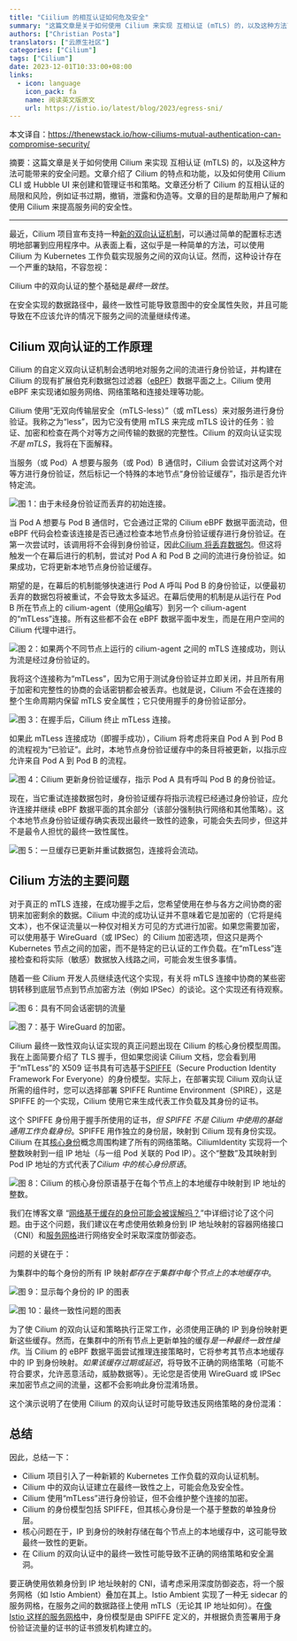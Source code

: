 ```yaml
---
title: "Ciilium 的相互认证如何危及安全"
summary: "这篇文章是关于如何使用 Cilium 来实现 互相认证 (mTLS) 的，以及这种方法可能带来的安全问题。文章介绍了 Cilium 的特点和功能，以及如何使用 Cilium CLI 或 Hubble UI 来创建和管理证书和策略。文章还分析了 Cilium 的互相认证的局限和风险，例如证书过期，撤销，泄露和伪造等。文章的目的是帮助用户了解和使用 Cilium 来提高服务间的安全性。"
authors: ["Christian Posta"]
translators: ["云原生社区"]
categories: ["Cilium"]
tags: ["Cilium"]
date: 2023-12-01T10:33:00+08:00
links:
  - icon: language
    icon_pack: fa
    name: 阅读英文版原文
    url: https://istio.io/latest/blog/2023/egress-sni/
---
```


本文译自：<https://thenewstack.io/how-ciliums-mutual-authentication-can-compromise-security/>

摘要：这篇文章是关于如何使用 Cilium 来实现 互相认证 (mTLS) 的，以及这种方法可能带来的安全问题。文章介绍了 Cilium 的特点和功能，以及如何使用 Cilium CLI 或 Hubble UI 来创建和管理证书和策略。文章还分析了 Cilium 的互相认证的局限和风险，例如证书过期，撤销，泄露和伪造等。文章的目的是帮助用户了解和使用 Cilium 来提高服务间的安全性。

---

最近，Cilium 项目宣布支持一种[新的双向认证机制](https://docs.cilium.io/en/latest/network/servicemesh/mutual-authentication/mutual-authentication/)，可以通过简单的配置标志透明地部署到应用程序中。从表面上看，这似乎是一种简单的方法，可以使用 Cilium 为 Kubernetes 工作负载实现服务之间的双向认证。然而，这种设计存在一个严重的缺陷，不容忽视：

Cilium 中的双向认证的整个基础是*最终一致性*。

在安全实现的数据路径中，最终一致性可能导致意图中的安全属性失败，并且可能导致在不应该允许的情况下服务之间的流量继续传递。

## Cilium 双向认证的工作原理

Cilium 的自定义双向认证机制会透明地对服务之间的流进行身份验证，并构建在 Cilium 的现有扩展伯克利数据包过滤器（[eBPF](https://thenewstack.io/ebpf-offers-a-new-way-to-secure-cloud-native-systems/)）数据平面之上。Cilium 使用 eBPF 来实现诸如服务网络、网络策略和连接处理等功能。

Cilium 使用“无双向传输层安全（mTLS-less）”（或 mTLess）来对服务进行身份验证。我称之为“less”，因为它没有使用 mTLS 来完成 mTLS 设计的任务：验证、加密和检查在两个对等方之间传输的数据的完整性。Cilium 的双向认证实现*不是 mTLS*，我将在下面解释。

当服务（或 Pod）A 想要与服务（或 Pod）B 通信时，Cilium 会尝试对这两个对等方进行身份验证，然后标记一个特殊的本地节点“身份验证缓存”，指示是否允许特定流。

![图 1：由于未经身份验证而丢弃的初始连接。](f1.png)

当 Pod A 想要与 Pod B 通信时，它会通过正常的 Cilium eBPF 数据平面流动，但 eBPF 代码会检查该连接是否已通过检查本地节点身份验证缓存进行身份验证。在第一次尝试时，该调用将不会得到身份验证，因此[Cilium 将丢弃数据包](https://github.com/cilium/cilium/issues/23808)。但这将触发一个在幕后进行的机制，尝试对 Pod A 和 Pod B 之间的流进行身份验证。如果成功，它将更新本地节点身份验证缓存。

期望的是，在幕后的机制能够快速进行 Pod A 呼叫 Pod B 的身份验证，以便最初丢弃的数据包将被重试，不会导致太多延迟。在幕后使用的机制是从运行在 Pod B 所在节点上的 cilium-agent（使用[Go](https://roadmap.sh/golang)编写）到另一个 cilium-agent 的“mTLess”连接。所有这些都不会在 eBPF 数据平面中发生，而是在用户空间的 Cilium 代理中进行。

![图 2：如果两个不同节点上运行的 cilium-agent 之间的 mTLS 连接成功，则认为流是经过身份验证的。](f2.png)

我将这个连接称为“mTLess”，因为它用于测试身份验证并立即关闭，并且所有用于加密和完整性的协商的会话密钥都会被丢弃。也就是说，Cilium 不会在连接的整个生命周期内保留 mTLS 安全属性；它只使用握手的身份验证部分。

![图 3：在握手后，Cilium 终止 mTLess 连接。](f3.png)

如果此 mTLess 连接成功（即握手成功），Cilium 将考虑将来自 Pod A 到 Pod B 的流程视为“已验证”。此时，本地节点身份验证缓存中的条目将被更新，以指示应允许来自 Pod A 到 Pod B 的流程。

![图 4：Cilium 更新身份验证缓存，指示 Pod A 具有呼叫 Pod B 的身份验证。](f4.png)

现在，当它重试连接数据包时，身份验证缓存将指示流程已经通过身份验证，应允许连接并继续 eBPF 数据平面的其余部分（该部分强制执行网络和其他策略）。这个本地节点身份验证缓存确实表现出最终一致性的迹象，可能会失去同步，但这并不是最令人担忧的最终一致性属性。

![图 5：一旦缓存已更新并重试数据包，连接将会流动。](f5.png)


## Cilium 方法的主要问题

对于真正的 mTLS 连接，在成功握手之后，您希望使用在参与各方之间协商的密钥来加密剩余的数据。Cilium 中流的成功认证并不意味着它是加密的（它将是纯文本），也不保证流量以一种仅对相关方可见的方式进行加密。如果您需要加密，可以使用基于 WireGuard（或 IPSec）的 Cilium 加密选项，但这只是两个 Kubernetes 节点之间的加密，而不是特定的已认证的工作负载。在“mTLess”连接检查和将实际（敏感）数据放入线路之间，可能会发生很多事情。

随着一些 Cilium 开发人员继续迭代这个实现，有关将 mTLS 连接中协商的某些密钥转移到底层节点到节点加密方法（例如 IPSec）的谈论。这个实现还有待观察。

![图 6：具有不同会话密钥的流量](f6.png)

![图 7：基于 WireGuard 的加密。](f7.png)

Cilium 最终一致性双向认证实现的真正问题出现在 Cilium 的核心身份模型周围。我在上面简要介绍了 TLS 握手，但如果您阅读 Cilium 文档，您会看到用于“mTLess”的 X509 证书具有可选基于[SPIFFE](https://thenewstack.io/the-rise-of-workload-identity-in-cloud-native-with-spiffe-spire/)（Secure Production Identity Framework For Everyone）的身份模型。实际上，在部署实现 Cilium 双向认证所需的组件时，您可以选择部署 SPIFFE Runtime Environment（SPIRE），这是 SPIFFE 的一个实现，Cilium 使用它来生成代表工作负载及其身份的证书。

这个 SPIFFE 身份用于握手所使用的证书，*但 SPIFFE 不是 Cilium 中使用的基础通用工作负载身份*。SPIFFE 用作独立的身份层，映射到 Cilium 现有身份实现。Cilium 在其[核心身份](https://doc.crds.dev/github.com/cilium/cilium/cilium.io/CiliumIdentity/v2@1.9.3)概念周围构建了所有的网络策略。CiliumIdentity 实现将一个整数映射到一组 IP 地址（与一组 Pod 关联的 Pod IP）。这个“整数”及其映射到 Pod IP 地址的方式代表了*Cilium 中的核心身份原语*。

![图 8：Cilium 的核心身份原语基于在每个节点上的本地缓存中映射到 IP 地址的整数。](f8.png)

我们在博客文章 “[网络基于缓存的身份可能会被误解吗？](https://www.solo.io/blog/could-network-cache-based-identity-be-mistaken/)”中详细讨论了这个问题。由于这个问题，我们建议在考虑使用依赖身份到 IP 地址映射的容器网络接口（CNI）和[服务网格](https://thenewstack.io/secure-your-service-mesh-a-13-item-checklist/)进行网络安全时采取深度防御姿态。

问题的关键在于：

为集群中的每个身份的所有 IP 映射*都存在于集群中每个节点上的本地缓存中*。

![图 9：显示每个身份的 IP 的图表](f9.png)

![图 10：最终一致性问题的图表](f10.png)

为了使 Cilium 的双向认证和策略执行正常工作，必须使用正确的 IP 到身份映射更新这些缓存。然而，在集群中的所有节点上更新单独的缓存*是一种最终一致性操作*。当 Cilium 的 eBPF 数据平面尝试推理连接策略时，它将参考其节点本地缓存中的 IP 到身份映射。*如果该缓存过期或延迟*，将导致不正确的网络策略（可能不符合要求，允许恶意活动，威胁数据等）。无论您是否使用 WireGuard 或 IPSec 来加密节点之间的流量，这都不会影响此身份混淆场景。

这个演示说明了在使用 Cilium 的双向认证时可能导致违反网络策略的身份混淆：

## 总结

因此，总结一下：

- Cilium 项目引入了一种新颖的 Kubernetes 工作负载的双向认证机制。
- Cilium 中的双向认证建立在最终一致性之上，可能会危及安全性。
- Cilium 使用“mTLess”进行身份验证，但不会维护整个连接的加密。
- Cilium 的身份模型包括 SPIFFE，但其核心身份是一个基于整数的单独身份层。
- 核心问题在于，IP 到身份的映射存储在每个节点上的本地缓存中，这可能导致最终一致性的更新。
- 在 Cilium 的双向认证中的最终一致性可能导致不正确的网络策略和安全漏洞。

要正确使用依赖身份到 IP 地址映射的 CNI，请考虑采用深度防御姿态，将一个服务网格（如 Istio Ambient）叠加在其上。Istio Ambient 实现了一种无 sidecar 的服务网格，在服务之间的数据路径上使用 mTLS（无论其 IP 地址如何）。在[像 Istio 这样的服务网格](https://thenewstack.io/solo-io-istio-is-winning-the-service-mesh-war/)中，身份模型是由 SPIFFE 定义的，并根据负责签署用于身份验证流量的证书的证书颁发机构建立的。
